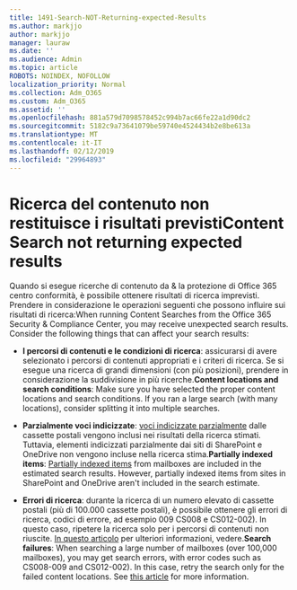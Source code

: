 ```yaml
---
title: 1491-Search-NOT-Returning-expected-Results
ms.author: markjjo
author: markjjo
manager: lauraw
ms.date: ''
ms.audience: Admin
ms.topic: article
ROBOTS: NOINDEX, NOFOLLOW
localization_priority: Normal
ms.collection: Adm_O365
ms.custom: Adm_O365
ms.assetid: ''
ms.openlocfilehash: 881a579d7098578452c994b7ac66fe22a1d90dc2
ms.sourcegitcommit: 5182c9a73641079be59740e4524434b2e8be613a
ms.translationtype: MT
ms.contentlocale: it-IT
ms.lasthandoff: 02/12/2019
ms.locfileid: "29964893"
---
```

# <a name="content-search-not-returning-expected-results"></a><span data-ttu-id="3658c-102">Ricerca del contenuto non restituisce i risultati previsti</span><span class="sxs-lookup"><span data-stu-id="3658c-102">Content Search not returning expected results</span></span>

<span data-ttu-id="3658c-p101">Quando si esegue ricerche di contenuto da & la protezione di Office 365 centro conformità, è possibile ottenere risultati di ricerca imprevisti. Prendere in considerazione le operazioni seguenti che possono influire sui risultati di ricerca:</span><span class="sxs-lookup"><span data-stu-id="3658c-p101">When running Content Searches from the Office 365 Security & Compliance Center, you may receive unexpected search results. Consider the following things that can affect your search results:</span></span>

- <span data-ttu-id="3658c-p102">**I percorsi di contenuti e le condizioni di ricerca**: assicurarsi di avere selezionato i percorsi di contenuti appropriati e i criteri di ricerca. Se si esegue una ricerca di grandi dimensioni (con più posizioni), prendere in considerazione la suddivisione in più ricerche.</span><span class="sxs-lookup"><span data-stu-id="3658c-p102">**Content locations and search conditions**: Make sure you have selected the proper content locations and search conditions. If you ran a large search (with many locations), consider splitting it into multiple searches.</span></span>

- <span data-ttu-id="3658c-p103">**Parzialmente voci indicizzate**: [voci indicizzate parzialmente](https://docs.microsoft.com/office365/securitycompliance/partially-indexed-items-in-content-search) dalle cassette postali vengono inclusi nei risultati della ricerca stimati. Tuttavia, elementi indicizzati parzialmente dai siti di SharePoint e OneDrive non vengono incluse nella ricerca stima.</span><span class="sxs-lookup"><span data-stu-id="3658c-p103">**Partially indexed items**:  [Partially indexed items](https://docs.microsoft.com/office365/securitycompliance/partially-indexed-items-in-content-search) from mailboxes are included in the estimated search results. However, partially indexed items from sites in SharePoint and OneDrive aren't included in the search estimate.</span></span>

- <span data-ttu-id="3658c-p104">**Errori di ricerca**: durante la ricerca di un numero elevato di cassette postali (più di 100.000 cassette postali), è possibile ottenere gli errori di ricerca, codici di errore, ad esempio 009 CS008 e CS012-002). In questo caso, ripetere la ricerca solo per i percorsi di contenuti non riuscite. [In questo articolo](https://docs.microsoft.com/office365/securitycompliance/retry-failed-content-search) per ulteriori informazioni, vedere.</span><span class="sxs-lookup"><span data-stu-id="3658c-p104">**Search failures**: When searching a large number of mailboxes (over 100,000 mailboxes), you may get search errors, with error codes such as CS008-009 and CS012-002). In this case, retry the search only for the failed content locations. See  [this article](https://docs.microsoft.com/office365/securitycompliance/retry-failed-content-search) for more information.</span></span>
